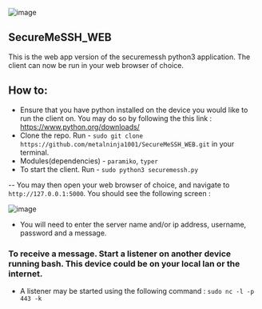 ![image](https://user-images.githubusercontent.com/101802030/235102104-77fedde1-060f-4252-b42b-72827b828679.png)





## SecureMeSSH_WEB
This is the web app version of the securemessh python3 application. The client can now be run in your web browser of choice.

## How to:
- Ensure that you have python installed on the device you would like to run the client on. You may do so by following the this link : https://www.python.org/downloads/
- Clone the repo. Run - `sudo git clone https://github.com/metalninja1001/SecureMeSSH_WEB.git` in your terminal.
- Modules(dependencies) - `paramiko`, `typer`
- To start the client. Run - `sudo python3 securemessh.py`

-- You may then open your web browser of choice, and navigate to `http://127.0.0.1:5000`. You should see the following screen :

![image](https://user-images.githubusercontent.com/101802030/234892099-a0fee48f-f6fe-42ce-8808-80adaaa407c6.png)



- You will need to enter the server name and/or ip address, username, password and a message.

### To receive a message. Start a listener on another device running bash. This device could be on your local lan or the internet.
- A listener may be started using the following command : `sudo nc -l -p 443 -k`
